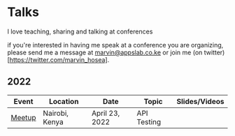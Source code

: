 # Talks

I love teaching, sharing and talking at conferences

if you're interested in having me speak at a conference you are organizing, please send me a message at marvin@appslab.co.ke or join me (on twitter)[https://twitter.com/marvin_hosea].

## 2022

| Event          | Location           | Date              | Topic               |   Slides/Videos           |
|----------------|--------------------|-------------------|---------------------|---------------------------|
| [Meetup][1e]   | Nairobi, Kenya     | April 23, 2022    | API Testing         |                           |


[1e]: https://meetup.com
[1s]: https://speeakerdeck.com
